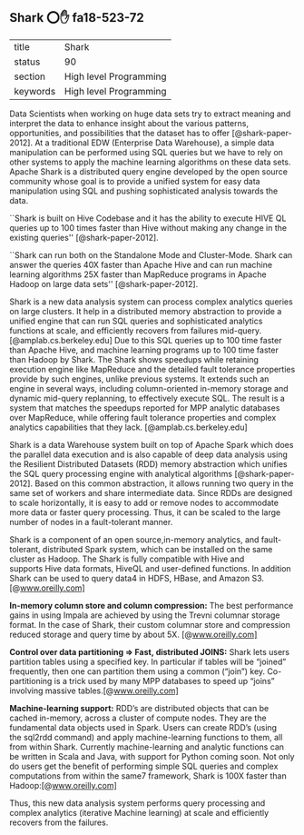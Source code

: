 ## Shark :o::hand: fa18-523-72


|          |                        |
| -------- | ---------------------- |
| title    | Shark                  | 
| status   | 90                     |
| section  | High level Programming |
| keywords | High level Programming |



Data Scientists when working on huge data sets try to extract meaning and interpret the data to enhance insight about the various patterns,
opportunities, and possibilities that the dataset has to offer [@shark-paper-2012]. At a traditional EDW (Enterprise Data
Warehouse), a simple data manipulation can be performed using SQL queries but we have to rely on other systems to apply the machine
learning algorithms on these data sets. Apache Shark is a distributed query engine developed by the open source community whose goal is to
provide a unified system for easy data manipulation using SQL and pushing sophisticated analysis towards the data.

``Shark is built on Hive Codebase and it has the ability to execute HIVE QL queries up to 100 times faster than Hive without making any
change in the existing queries'' [@shark-paper-2012].

``Shark can run both on the Standalone Mode and Cluster-Mode. Shark can answer the queries 40X faster than Apache Hive and can run
machine learning algorithms 25X faster than MapReduce programs in Apache Hadoop on large data sets'' [@shark-paper-2012].

Shark is a new data analysis system can process complex analytics queries on large clusters. It help in a  distributed 
memory abstraction to provide a unified engine that can run SQL queries and sophisticated analytics functions  at scale, and efficiently recovers 
from failures mid-query.[@amplab.cs.berkeley.edu] Due to this SQL queries up to 100 time faster than Apache Hive, and machine learning programs up to 100 time faster than Hadoop by Shark.
The Shark shows  speedups while retaining execution engine like MapReduce and the detailed fault tolerance properties provide by such engines, unlike previous systems. It extends such an engine in several ways, including column-oriented in-memory storage and dynamic mid-query replanning,
to effectively execute SQL. The result is a system that matches the speedups reported for MPP analytic databases over MapReduce, while offering fault tolerance properties and complex analytics 
capabilities that they lack. [@amplab.cs.berkeley.edu]

Shark is a data Warehouse system built on top of Apache Spark which does the parallel data execution and is also capable of deep data
analysis using the Resilient Distributed Datasets (RDD) memory abstraction which unifies the SQL query processing engine with
analytical algorithms [@shark-paper-2012]. Based on this common abstraction, it allows running two query in the same set of workers
and share intermediate data. Since RDDs are designed to scale horizontally, it is easy to add or remove nodes to accommodate more
data or faster query processing. Thus, it can be scaled to the large number of nodes in a fault-tolerant manner.

Shark is a component of an open source,in-memory analytics, and fault-tolerant, distributed Spark system, which can be installed on the same cluster as Hadoop. 
The Shark is fully compatible with Hive and supports Hive data formats, HiveQL  and user-defined functions. In addition Shark can be used to query data4 in HDFS, HBase, and Amazon S3.[@www.oreilly.com]

**In-memory column store and column compression:**
	The best performance gains in using Impala are achieved by using the Trevni columnar storage format. In the case of Shark, their custom columnar store and compression reduced storage and query time by about 5X. [@www.oreilly.com]
	
**Control over data partitioning => Fast, distributed JOINS:**
	Shark lets users partition tables using a specified key. In particular if tables will be “joined” frequently, then one can partition them using a common (“join”) key. Co-partitioning is a trick used by many MPP databases to speed up “joins” involving massive tables.[@www.oreilly.com]
	
**Machine-learning support:**
	RDD’s are distributed objects that can be cached in-memory, across a cluster of compute nodes. They are the fundamental data objects used in Spark. Users can create RDD’s (using the sql2rdd command) and apply machine-learning functions to them, all from within Shark. Currently machine-learning and analytic functions can be written in Scala and Java, with support for Python coming soon. Not only do users get the benefit of performing simple SQL queries and complex computations from within the same7 framework, Shark is 100X faster than Hadoop:[@www.oreilly.com]
	

Thus, this new data analysis system performs query processing and complex analytics (iterative Machine learning) at scale and efficiently recovers from
the failures.


